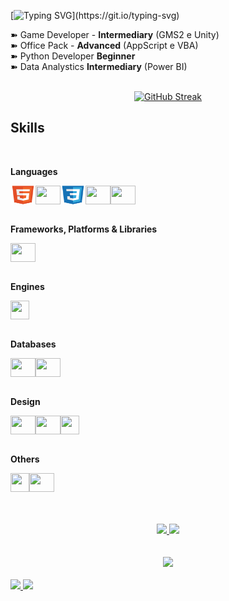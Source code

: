 <!-- 
  ## Links de onde usei para fazer meu readme

  # Typer - (https://readme-typing-svg.herokuapp.com/demo/)
  # Stats - (https://github-readme-streak-stats.herokuapp.com/demo/)
  # Grafico - (https://ashutosh00710.github.io/github-readme-activity-graph/)
  # VisitCount - (https://visitcount.itsvg.in/)

-->

[![Typing SVG](https://readme-typing-svg.herokuapp.com?font=Fira+Code&pause=1000&random=false&width=435&lines=Hi!+I'm+Josu%C3%A9+Henrique;Welcome+to+my+profile!!)](https://git.io/typing-svg)

➽ Game Developer - **Intermediary** (GMS2 e Unity) <br>
➽ Office Pack - **Advanced** (AppScript e VBA)<br>
➽ Python Developer **Beginner**<br>
➽ Data Analystics **Intermediary** (Power BI)

<br/>

<div align="center">
  <a href="https://git.io/streak-stats">
    <img src="https://github-readme-streak-stats.herokuapp.com?user=mauboru&theme=github-dark-blue&border_radius=5&border=0&locale=pt_BR&mode=weekly&hide_border=true" alt="GitHub Streak" />
  </a>
</div>

<!--
## Experiência de trabalho

[<img align="left" height="94px" width="94px" alt="" src=""/>]

_Insira o seu titulo_ \
[_IFPR Paranaguá_](https://ifpr.edu.br/paranagua/) • Contrato \
Linguagens & Tecnologias: `JavaScript`, `Node`, `React`, `Python`, `TypeScript`\
Projetos em destaque: [Incubadora](https://www.linkedin.com/in/incubadora-ifpr-campus-paranagu%C3%A1-5b4547271/), [SITEC](https://www.instagram.com/sitec2023/)
<br/>

-->

## Skills
<br/>

**Languages**
<br/>
<div style="display: flex; align-items: center;">
  <img height="30" width="40" src="https://raw.githubusercontent.com/devicons/devicon/master/icons/html5/html5-original.svg">
  <img height="30" width="40" src="https://cdn.jsdelivr.net/gh/devicons/devicon/icons/javascript/javascript-original.svg" />
  <img height="30" width="40" src="https://raw.githubusercontent.com/devicons/devicon/master/icons/css3/css3-original.svg">
  <img height="30" width="40" src="https://cdn.jsdelivr.net/gh/devicons/devicon/icons/python/python-original.svg">
  <img height="30" width="40" src="https://cdn.jsdelivr.net/gh/devicons/devicon/icons/java/java-original.svg">
</div>
<br/>

<!--
**HOSTING/SaaS**
<br/>
<div style="display: flex; align-items: center;">
  
</div>
<br/>
-->

**Frameworks, Platforms & Libraries**
<br/>
<div style="display: flex; align-items: center;">
  <img height="30" width="40" src="https://cdn.jsdelivr.net/gh/devicons/devicon/icons/bootstrap/bootstrap-original.svg" />
<!--   <img height="30" width="40" src="https://raw.githubusercontent.com/devicons/devicon/master/icons/react/react-original.svg"> -->
</div>
<br/>

**Engines**
<br/>
<div style="display: flex; align-items: center;">
  <img height="30" width="30" src="https://cdn2.steamgriddb.com/icon/e500b7708a865ec27eef36c33953b06e.ico" />
</div>
<br/>

<!--
**Servers**
<br/>
<div style="display: flex; align-items: center;">
  
</div>
<br/>
-->

**Databases**
<br/>
<div style="display: flex; align-items: center;">
  <img height="30" width="40" src="https://cdn.jsdelivr.net/gh/devicons/devicon/icons/sqlite/sqlite-original.svg">
  <img height="30" width="40" src="https://cdn.jsdelivr.net/gh/devicons/devicon/icons/mysql/mysql-original.svg">
</div>
<br/>

**Design**
<br/>
<div style="display: flex; align-items: center;">
  <img height="30" width="40" src="https://www.gimp.org/images/frontpage/wilber-big.png">
  <img height="30" width="40" src="https://static.canva.com/web/images/12487a1e0770d29351bd4ce4f87ec8fe.svg">
  <img height="30" width="30" src="https://pt.wizcase.com/wp-content/uploads/2022/08/CapCut-app-Logo-Transparent.png">
</div>
<br/>

<!--
**ML/DL**
<br/>
<div style="display: flex; align-items: center;">
  
</div>
<br/>
-->

**Others**
<br/>
<div style="display: flex; align-items: center;">
  <img height="30" width="30" src="https://upload.wikimedia.org/wikipedia/commons/4/45/Notion_app_logo.png">
  <img height="30" width="40" src="https://cdn.jsdelivr.net/gh/devicons/devicon/icons/vscode/vscode-original.svg" />
</div>
<br/>

<!--
**Internet das Coisas**
<br/>

<div style="display: flex; align-items: center;">
  <img height="30" width="40" src="https://cdn.jsdelivr.net/gh/devicons/devicon/icons/cplusplus/cplusplus-original.svg" />
  <img height="30" width="40" src="https://cdn.jsdelivr.net/gh/devicons/devicon/icons/arduino/arduino-original.svg">
</div>
 -->

<br/>
<br/>

<div align="center">
  <a href="https://github.com/mauboru">
    <img height="180em" src="https://github-readme-stats.vercel.app/api?username=mauboru&show_icons=true&theme=transparent&include_all_commits=true&count_private=true"/>
    <img height="180em" src="https://github-readme-stats.vercel.app/api/top-langs/?username=mauboru&layout=compact&langs_count=7&theme=transparent"/>
</div>

<br/>
<br/>

<div align="center">
  <img src="https://visitcount.itsvg.in/api?id=mauboru&label=Profile%20Views&color=1&icon=8&pretty=true"/>
</div>
<br/>

<div>
  <a href = "mailto:josue21servico@gmail.com">
    <img src="https://img.shields.io/badge/-Gmail-%23333?style=for-the-badge&logo=gmail&logoColor=white" target="_blank">
  </a>
  <a href="https://www.linkedin.com/in/josué-henrique-8a56a9192/" target="_blank">
    <img src="https://img.shields.io/badge/-LinkedIn-%230077B5?style=for-the-badge&logo=linkedin&logoColor=white" target="_blank">
  </a> 
</div>
